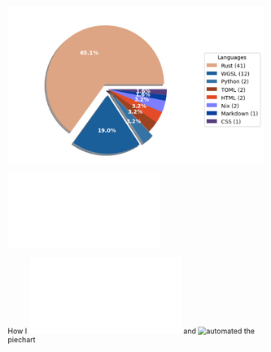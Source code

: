 ![Weekly Commit Distribution Per Language](./commit_distribution.png?beep-boop-5)

![Resume / CV](./cv-master.pdf)

How I ![created](./analyze_contributions.py) and ![automated](./.github/workflows/weekly_contributions.yml) the piechart
